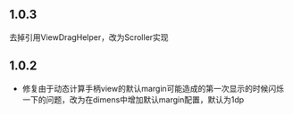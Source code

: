 ## 1.0.3
去掉引用ViewDragHelper，改为Scroller实现

## 1.0.2
* 修复由于动态计算手柄view的默认margin可能造成的第一次显示的时候闪烁一下的问题，改为在dimens中增加默认margin配置，默认为1dp
